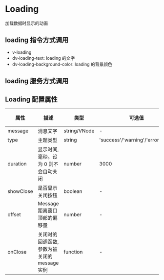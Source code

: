 # Loading

加载数据时显示的动画

## loading 指令方式调用

- v-loading
- dv-loading-text: loading 的文字
- dv-loading-background-color: loading 的背景颜色

<LoadingBase/>

## loading 服务方式调用

<LoadingServer/>

## Loading 配置属性

| 属性      | 描述                                          | 类型         | 可选值                             | 默认值 |
| --------- | --------------------------------------------- | ------------ | ---------------------------------- | ------ |
| message   | 消息文字                                      | string/VNode | -                                  | -      |
| type      | 主题类型                                      | string       | 'success'/'warning'/'error'/'info' | info   |
| duration  | 显示时间, 毫秒。设为 0 则不会自动关闭         | number       | 3000                               |
| showClose | 是否显示关闭按钮                              | boolean      | -                                  | false  |
| offset    | Message 距离窗口顶部的偏移量                  | number       | -                                  | 20     |
| onClose   | 关闭时的回调函数, 参数为被关闭的 message 实例 | function     | -                                  | -      |
